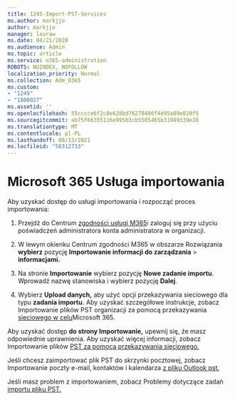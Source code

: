 ```yaml
---
title: 1245-Import-PST-Services
ms.author: markjjo
author: markjjo
manager: lauraw
ms.date: 04/21/2020
ms.audience: Admin
ms.topic: article
ms.service: o365-administration
ROBOTS: NOINDEX, NOFOLLOW
localization_priority: Normal
ms.collection: Adm_O365
ms.custom:
- "1245"
- "1800027"
ms.assetid: ''
ms.openlocfilehash: 55cccce6f2c8e628bd76278486f4e95a09e020f5
ms.sourcegitcommit: ab75f66355116e995b3cb5505465b31989339e28
ms.translationtype: MT
ms.contentlocale: pl-PL
ms.lasthandoff: 08/13/2021
ms.locfileid: "58312733"
---
```

# <a name="microsoft-365-import-service"></a>Microsoft 365 Usługa importowania

Aby uzyskać dostęp do usługi importowania i rozpocząć proces importowania:

1. Przejdź do Centrum [zgodności usługi M365](https://compliance.microsoft.com/)i zaloguj się przy użyciu poświadczeń administratora konta administratora w organizacji.

1. W lewym okienku Centrum zgodności M365 w obszarze Rozwiązania **wybierz** pozycję **Importowanie informacji do zarządzania**  >  **informacjami.**

1. Na stronie **Importowanie** wybierz pozycję **Nowe zadanie importu**. Wprowadź nazwę stanowiska i wybierz pozycję **Dalej**.

1. Wybierz **Upload danych,** aby użyć opcji przekazywania sieciowego dla typu **zadania importu.** Aby uzyskać szczegółowe instrukcje, zobacz Importowanie plików PST organizacji za pomocą przekazywania [sieciowego w celu](https://docs.microsoft.com/compliance/use-network-upload-to-import-pst-files)Microsoft 365.

Aby uzyskać dostęp **do strony Importowanie,** upewnij się, że masz odpowiednie uprawnienia. Aby uzyskać więcej informacji, zobacz Importowanie plików [PST za pomocą przekazywania sieciowego.](https://docs.microsoft.com/microsoft-365/compliance/importing-pst-files-to-office-365#using-network-upload-to-import-pst-files)

Jeśli chcesz zaimportować plik PST do skrzynki pocztowej, zobacz Importowanie poczty e-mail, kontaktów i kalendarza [z pliku Outlook pst.](https://support.office.com/article/import-email-contacts-and-calendar-from-an-outlook-pst-file-431a8e9a-f99f-4d5f-ae48-ded54b3440ac)

Jeśli masz problem z importowaniem, zobacz Problemy dotyczące zadań [importu pliku PST.](https://docs.microsoft.com/office365/troubleshoot/pst-import-service/issues-with-pst-import-job)

